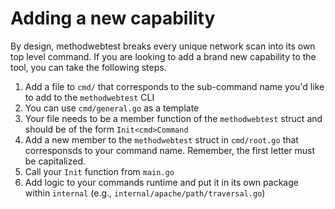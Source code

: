 # Adding a new capability

By design, methodwebtest breaks every unique network scan into its own top level command. If you are looking to add a brand new capability to the tool, you can take the following steps.

1. Add a file to `cmd/` that corresponds to the sub-command name you'd like to add to the `methodwebtest` CLI
2. You can use `cmd/general.go` as a template
3. Your file needs to be a member function of the `methodwebtest` struct and should be of the form `Init<cmd>Command`
4. Add a new member to the `methodwebtest` struct in `cmd/root.go` that corresponsds to your command name. Remember, the first letter must be capitalized.
5. Call your `Init` function from `main.go`
6. Add logic to your commands runtime and put it in its own package within `internal` (e.g., `internal/apache/path/traversal.go`)
